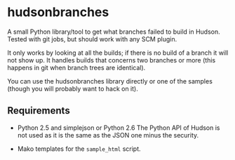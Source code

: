# hudsonbranches

A small Python library/tool to get what branches failed to build in Hudson.
Tested with git jobs, but should work with any SCM plugin.

It only works by looking at all the builds; if there is no build of a branch it will not show up. It handles builds that concerns two branches or more (this happens in git when branch trees are identical).

You can use the hudsonbranches library directly or one of the samples (though you will probably want to hack on it).


## Requirements

* Python 2.5 and simplejson or Python 2.6
The Python API of Hudson is not used as it is the same as the JSON one minus the security.

* Mako templates for the `sample_html` script.
